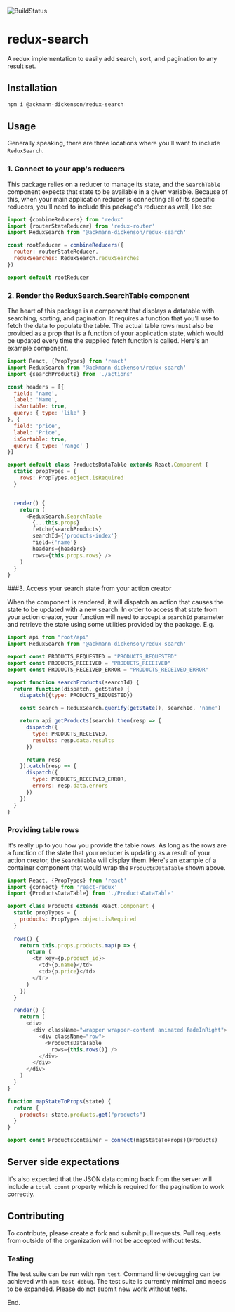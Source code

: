 ![BuildStatus](https://travis-ci.org/ackmann-dickenson/redux-search.svg?branch=master)

# redux-search

A redux implementation to easily add search, sort, and pagination to any result set.

## Installation

```javascript
npm i @ackmann-dickenson/redux-search
```

## Usage

Generally speaking, there are three locations where you'll want to include `ReduxSearch`.

### 1. Connect to your app's reducers

This package relies on a reducer to manage its state, and the `SearchTable` component expects that state to be available in a given variable. Because of this,
when your main application reducer is connecting all of its specific reducers, you'll need to include this package's reducer as well, like so:

```javascript
import {combineReducers} from 'redux'
import {routerStateReducer} from 'redux-router'
import ReduxSearch from '@ackmann-dickenson/redux-search'

const rootReducer = combineReducers({
  router: routerStateReducer,
  reduxSearches: ReduxSearch.reduxSearches
})

export default rootReducer

```

### 2. Render the ReduxSearch.SearchTable component

The heart of this package is a component that displays a datatable with searching, sorting, and pagination. It requires a function that you'll use to fetch the data to
populate the table. The actual table rows must also be provided as a prop that is a function of your application state, which would be updated every time the supplied
fetch function is called. Here's an example component.

```javascript
import React, {PropTypes} from 'react'
import ReduxSearch from '@ackmann-dickenson/redux-search'
import {searchProducts} from './actions'

const headers = [{
  field: 'name',
  label: 'Name',
  isSortable: true,
  query: { type: 'like' }
}, {
  field: 'price',
  label: 'Price',
  isSortable: true,
  query: { type: 'range' }
}]

export default class ProductsDataTable extends React.Component {
  static propTypes = {
    rows: PropTypes.object.isRequired
  }


  render() {
    return (
      <ReduxSearch.SearchTable
        {...this.props}
        fetch={searchProducts}
        searchId={'products-index'}
        field={'name'}
        headers={headers}
        rows={this.props.rows} />
    )
  }
}
```

###3. Access your search state from your action creator

When the component is rendered, it will dispatch an action that causes the state to be updated with a new search. In order to access that state from your action creator,
your function will need to accept a `searchId` parameter and retrieve the state using some utilities provided by the package. E.g.

```javascript
import api from "root/api"
import ReduxSearch from '@ackmann-dickenson/redux-search'

export const PRODUCTS_REQUESTED = "PRODUCTS_REQUESTED"
export const PRODUCTS_RECEIVED = "PRODUCTS_RECEIVED"
export const PRODUCTS_RECEIVED_ERROR = "PRODUCTS_RECEIVED_ERROR"

export function searchProducts(searchId) {
  return function(dispatch, getState) {
    dispatch({type: PRODUCTS_REQUESTED})

    const search = ReduxSearch.querify(getState(), searchId, 'name')

    return api.getProducts(search).then(resp => {
      dispatch({
        type: PRODUCTS_RECEIVED,
        results: resp.data.results
      })

      return resp
    }).catch(resp => {
      dispatch({
        type: PRODUCTS_RECEIVED_ERROR,
        errors: resp.data.errors
      })
    })
  }
}

```

### Providing table rows

It's really up to you how you provide the table rows. As long as the rows are a function of the state that your reducer is updating as a result of your action creator, the `SearchTable` will display them. Here's an example of a container component that would wrap the `ProductsDataTable` shown above.

```javascript
import React, {PropTypes} from 'react'
import {connect} from 'react-redux'
import {ProductsDataTable} from './ProductsDataTable'

export class Products extends React.Component {
  static propTypes = {
    products: PropTypes.object.isRequired
  }
  
  rows() {
    return this.props.products.map(p => {
      return (
        <tr key={p.product_id}>
          <td>{p.name}</td>
          <td>{p.price}</td>
        </tr>
      )
    })
  }

  render() {
    return (
      <div>
        <div className="wrapper wrapper-content animated fadeInRight">
          <div className="row">
            <ProductsDataTable
              rows={this.rows()} />
          </div>
        </div>
      </div>
    )
  }
}

function mapStateToProps(state) {
  return {
    products: state.products.get("products")
  }
}

export const ProductsContainer = connect(mapStateToProps)(Products)

```

## Server side expectations
It's also expected that the JSON data coming back from the server will include a `total_count` property which is required
for the pagination to work correctly.

## Contributing

To contribute, please create a fork and submit pull requests. Pull requests from outside of the organization will not be accepted without tests.

### Testing

The test suite can be run with `npm test`. Command line debugging can be achieved with `npm test debug`. The test suite is currently minimal and needs to be expanded.
Please do not submit new work without tests.

End.
